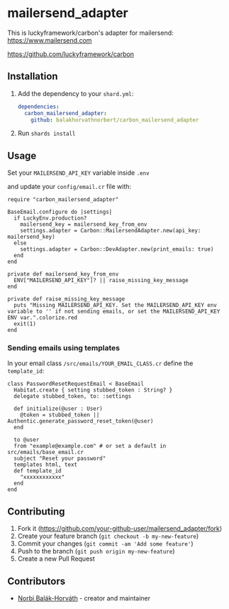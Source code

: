 # mailersend_adapter

This is luckyframework/carbon's adapter for mailersend: https://www.mailersend.com

https://github.com/luckyframework/carbon

## Installation

1. Add the dependency to your `shard.yml`:

   ```yaml
   dependencies:
     carbon_mailersend_adapter:
       github: balakhorvathnorbert/carbon_mailersend_adapter
   ```

2. Run `shards install`

## Usage

Set your `MAILERSEND_API_KEY` variable inside `.env`

and update your `config/email.cr` file with:

```crystal
require "carbon_mailersend_adapter"

BaseEmail.configure do |settings|
  if LuckyEnv.production?
    mailersend_key = mailersend_key_from_env
    settings.adapter = Carbon::MailersendAdapter.new(api_key: mailersend_key)
  else
    settings.adapter = Carbon::DevAdapter.new(print_emails: true)
  end
end

private def mailersend_key_from_env
  ENV["MAILERSEND_API_KEY"]? || raise_missing_key_message
end

private def raise_missing_key_message
  puts "Missing MAILERSEND_API_KEY. Set the MAILERSEND_API_KEY env variable to '' if not sending emails, or set the MAILERSEND_API_KEY ENV var.".colorize.red
  exit(1)
end

```
### Sending emails using templates

In your email class `/src/emails/YOUR_EMAIL_CLASS.cr` define the `template_id`:

```
class PasswordResetRequestEmail < BaseEmail
  Habitat.create { setting stubbed_token : String? }
  delegate stubbed_token, to: :settings

  def initialize(@user : User)
    @token = stubbed_token || Authentic.generate_password_reset_token(@user)
  end

  to @user
  from "example@example.com" # or set a default in src/emails/base_email.cr
  subject "Reset your password"
  templates html, text
  def template_id
    "xxxxxxxxxxxx"
  end
end
```

## Contributing

1. Fork it (<https://github.com/your-github-user/mailersend_adapter/fork>)
2. Create your feature branch (`git checkout -b my-new-feature`)
3. Commit your changes (`git commit -am 'Add some feature'`)
4. Push to the branch (`git push origin my-new-feature`)
5. Create a new Pull Request

## Contributors

- [Norbi Balák-Horváth](https://github.com/balakhorvathnorbert) - creator and maintainer
